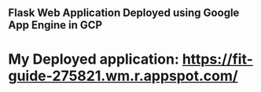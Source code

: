 ## Flask Web Application Deployed using Google App Engine in GCP

# My Deployed application: https://fit-guide-275821.wm.r.appspot.com/
